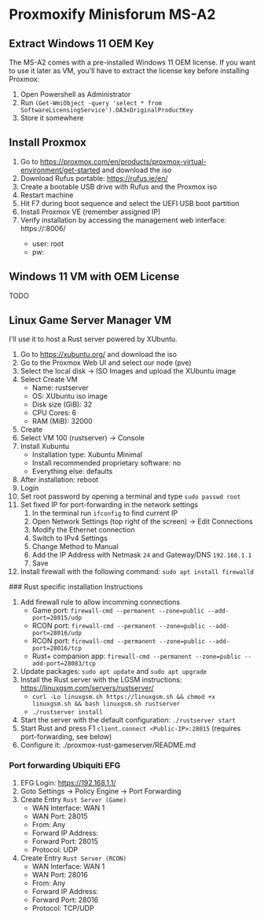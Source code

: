 # Proxmoxify Minisforum MS-A2

## Extract Windows 11 OEM Key

The MS-A2 comes with a pre-installed Windows 11 OEM license. If you want to use it later as VM, you'll have to extract the license key before installing Proxmox:

1. Open Powershell as Administrator
2. Run `(Get-WmiObject -query 'select * from SoftwareLicensingService').OA3xOriginalProductKey`
3. Store it somewhere

## Install Proxmox

1. Go to https://proxmox.com/en/products/proxmox-virtual-environment/get-started and download the iso
2. Download Rufus portable: https://rufus.ie/en/
3. Create a bootable USB drive with Rufus and the Proxmox iso
4. Restart machine
5. Hit F7 during boot sequence and select the UEFI USB boot partition
6. Install Proxmox VE (remember assigned IP)
7. Verify installation by accessing the management web interface: https://<your-ip>:8006/
   * user: root
   * pw: <your-password>

## Windows 11 VM with OEM License

TODO

## Linux Game Server Manager VM

I'll use it to host a Rust server powered by XUbuntu.

1. Go to https://xubuntu.org/ and download the iso
2. Go to the Proxmox Web UI and select our node (pve)
3. Select the local disk -> ISO Images and upload the XUbuntu image
4. Select Create VM
   * Name: rustserver
   * OS: XUbuntu iso image
   * Disk size (GiB): 32
   * CPU Cores: 6
   * RAM (MiB): 32000
5. Create
6. Select VM 100 (rustserver) -> Console
7. Install Xubuntu
   * Installation type: Xubuntu Minimal
   * Install recommended proprietary software: no
   * Everything else: defaults
8. After installation: reboot
9. Login
10. Set root password by opening a terminal and type `sudo passwd root`
11. Set fixed IP for port-forwarding in the network settings
    1. In the terminal run `ifconfig` to find current IP
    2. Open Network Settings (top right of the screen) -> Edit Connections
    3. Modify the Ethernet connection
    4. Switch to IPv4 Settings
    5. Change Method to Manual
    5. Add the IP Address with Netmask `24` and Gateway/DNS `192.168.1.1`
    6. Save
12. Install firewall with the following command: `sudo apt install firewalld`

### Rust specific installation Instructions

1. Add firewall rule to allow incomming connections
   * Game port: `firewall-cmd --permanent --zone=public --add-port=28015/udp`
   * RCON port: `firewall-cmd --permanent --zone=public --add-port=28016/udp`
   * RCON port: `firewall-cmd --permanent --zone=public --add-port=28016/tcp`
   * Rust+ companion app: `firewall-cmd --permanent --zone=public --add-port=28083/tcp`
2. Update packages: `sudo apt update` and `sudo apt upgrade`
3. Install the Rust server with the LGSM instructions: https://linuxgsm.com/servers/rustserver/
   * `curl -Lo linuxgsm.sh https://linuxgsm.sh && chmod +x linuxgsm.sh && bash linuxgsm.sh rustserver`
   * `./rustserver install`
4. Start the server with the default configuration: `./rustserver start`
5. Start Rust and press F1 `client.connect <Public-IP>:28015` (requires port-forwarding, see below)
6. Configure it: ./proxmox-rust-gameserver/README.md


### Port forwarding Ubiquiti EFG

1. EFG Login: https://192.168.1.1/
2. Goto Settings -> Policy Engine -> Port Forwarding
3. Create Entry `Rust Server (Game)`
   * WAN Interface: WAN 1
   * WAN Port: 28015
   * From: Any
   * Forward IP Address: <IP from VM>
   * Forward Port: 28015
   * Protocol: UDP
4. Create Entry `Rust Server (RCON)`
   * WAN Interface: WAN 1
   * WAN Port: 28016
   * From: Any
   * Forward IP Address: <IP from VM>
   * Forward Port: 28016
   * Protocol: TCP/UDP
